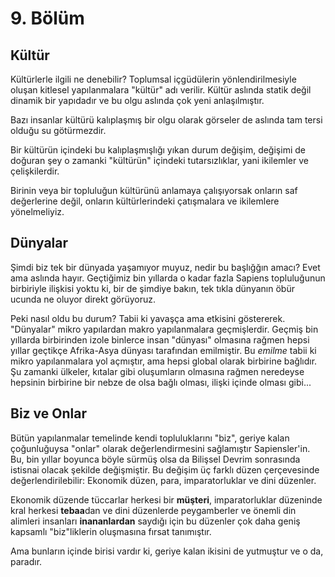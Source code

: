 # 9. Bölüm

## Kültür
Kültürlerle ilgili ne denebilir? Toplumsal içgüdülerin yönlendirilmesiyle oluşan kitlesel yapılanmalara "kültür" adı verilir. Kültür aslında statik değil dinamik bir yapıdadır ve bu olgu aslında çok yeni anlaşılmıştır.

Bazı insanlar kültürü kalıplaşmış bir olgu olarak görseler de aslında tam tersi olduğu su götürmezdir. 

Bir kültürün içindeki bu kalıplaşmışlığı yıkan durum değişim, değişimi de doğuran şey o zamanki "kültürün" içindeki tutarsızlıklar, yani ikilemler ve çelişkilerdir.

Birinin veya bir topluluğun kültürünü anlamaya çalışıyorsak onların saf değerlerine değil, onların kültürlerindeki çatışmalara ve ikilemlere yönelmeliyiz.

## Dünyalar
Şimdi biz tek bir dünyada yaşamıyor muyuz, nedir bu başlığğın amacı? Evet ama aslında hayır. Geçtiğimiz bin yıllarda o kadar fazla Sapiens topluluğunun birbiriyle ilişkisi yoktu ki,  bir de şimdiye bakın, tek tıkla dünyanın öbür ucunda ne oluyor direkt görüyoruz.

Peki nasıl oldu bu durum? Tabii ki yavaşça ama etkisini göstererek. "Dünyalar" mikro yapılardan makro yapılanmalara geçmişlerdir. Geçmiş bin yıllarda birbirinden izole binlerce insan "dünyası" olmasına rağmen hepsi yıllar geçtikçe Afrika-Asya dünyası tarafından emilmiştir. Bu *emilme* tabii ki mikro yapılanmalara yol açmıştır, ama hepsi global olarak birbirine bağlıdır. Şu zamanki ülkeler, kıtalar gibi oluşumların olmasına rağmen neredeyse hepsinin birbirine bir nebze de olsa bağlı olması, ilişki içinde olması gibi...

## Biz ve Onlar
Bütün yapılanmalar temelinde kendi topluluklarını "biz", geriye kalan çoğunluğuysa "onlar" olarak değerlendirmesini sağlamıştır Sapiensler'in. Bu, bin yıllar boyunca böyle sürmüş olsa da Bilişsel Devrim sonrasında istisnai olacak şekilde değişmiştir. Bu değişim üç farklı düzen çerçevesinde değerlendirilebilir: Ekonomik düzen, para, imparatorluklar ve dini düzenler.

Ekonomik düzende tüccarlar herkesi bir **müşteri**, imparatorluklar düzeninde kral herkesi **tebaa**dan ve dini düzenlerde peygamberler ve önemli din alimleri insanları **inananlardan** saydığı için bu düzenler  çok daha geniş kapsamlı "biz"liklerin oluşmasına fırsat tanımıştır.

Ama bunların içinde birisi vardır ki, geriye kalan ikisini de yutmuştur ve o da, paradır.